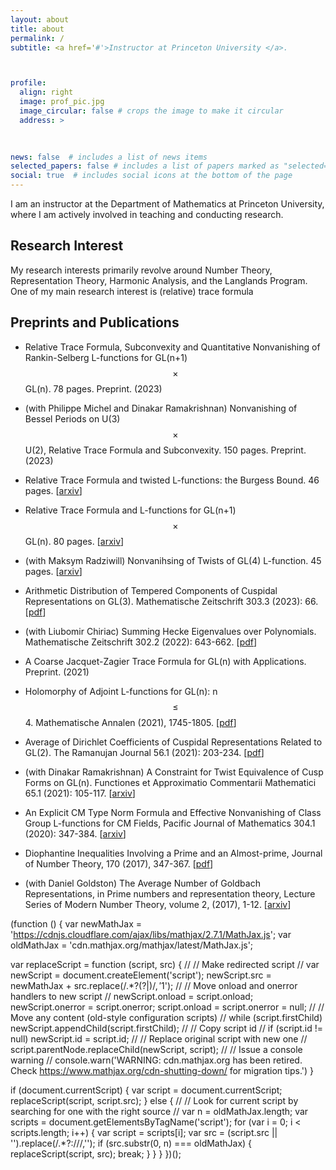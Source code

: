```yaml
---
layout: about
title: about
permalink: /
subtitle: <a href='#'>Instructor at Princeton University </a>. 



profile:
  align: right
  image: prof_pic.jpg
  image_circular: false # crops the image to make it circular
  address: >
    
    

news: false  # includes a list of news items
selected_papers: false # includes a list of papers marked as "selected={true}"
social: true  # includes social icons at the bottom of the page
---
```


I am an instructor at the Department of Mathematics at Princeton University, where I am actively involved in teaching and conducting research. 

## Research Interest
My research interests primarily revolve around Number Theory, Representation Theory, Harmonic Analysis, and the Langlands Program. One of my main research interest is (relative) trace formula 

## Preprints and Publications

*  Relative Trace Formula, Subconvexity and Quantitative Nonvanishing of Rankin-Selberg L-functions for GL(n+1)$$\times$$ GL(n). 78 pages. Preprint. (2023)

*  (with Philippe Michel and Dinakar Ramakrishnan) Nonvanishing of Bessel Periods on  U(3)$$\times$$ U(2), Relative Trace Formula and Subconvexity. 150 pages. Preprint. (2023)


* Relative Trace Formula and twisted L-functions: the Burgess Bound. 46 pages. \[[arxiv](https://arxiv.org/pdf/2305.10719.pdf)\]


* Relative Trace Formula and L-functions for GL(n+1)$$\times$$ GL(n). 80 pages. \[[arxiv](https://arxiv.org/pdf/2303.02225.pdf)\]


* (with Maksym Radziwill) Nonvanihsing of Twists of GL(4) L-function. 45 pages. \[[arxiv](https://arxiv.org/pdf/2304.09171.pdf)\] 

* Arithmetic Distribution of Tempered Components of Cuspidal Representations on GL(3). Mathematische Zeitschrift 303.3 (2023): 66. \[[pdf](https://link.springer.com/article/10.1007/s00209-023-03213-w)\]

*  (with Liubomir Chiriac) Summing Hecke Eigenvalues over Polynomials.  Mathematische Zeitschrift 302.2 (2022): 643-662. \[[pdf](https://link.springer.com/article/10.1007/s00209-022-03071-y)\]

* A Coarse Jacquet-Zagier Trace Formula for GL(n) with Applications. Preprint. (2021)

* Holomorphy of Adjoint L-functions for GL(n): n$$\leq $$4. Mathematische Annalen (2021), 1745-1805. \[[pdf](https://link.springer.com/article/10.1007/s00208-021-02189-4)\]

* Average of Dirichlet Coefficients of Cuspidal Representations Related to GL(2). The Ramanujan Journal 56.1 (2021): 203-234. \[[pdf](https://link.springer.com/article/10.1007/s11139-020-00360-0)\]

* (with Dinakar Ramakrishnan) A Constraint for Twist Equivalence of Cusp Forms on GL(n). Functiones et Approximatio Commentarii Mathematici 65.1 (2021): 105-117. \[[arxiv](https://arxiv.org/pdf/1906.01047.pdf)\] 

* An Explicit CM Type Norm Formula and Effective Nonvanishing of Class Group L-functions for CM Fields, Pacific Journal of Mathematics 304.1 (2020): 347-384. \[[arxiv](https://arxiv.org/pdf/1801.05562.pdf)\]

* Diophantine Inequalities Involving a Prime and an Almost-prime, Journal of Number Theory, 170 (2017), 347-367. \[[pdf](https://www.sciencedirect.com/science/article/pii/S0022314X1630124X)\] 

* (with Daniel Goldston) The Average Number of Goldbach Representations, in Prime numbers and representation theory, Lecture Series of Modern Number Theory, volume 2, (2017), 1-12. \[[arxiv](https://arxiv.org/pdf/1601.06902.pdf)\] 






(function () {
  var newMathJax = 'https://cdnjs.cloudflare.com/ajax/libs/mathjax/2.7.1/MathJax.js';
  var oldMathJax = 'cdn.mathjax.org/mathjax/latest/MathJax.js';

  var replaceScript = function (script, src) {
    //
    //  Make redirected script
    //
    var newScript = document.createElement('script');
    newScript.src = newMathJax + src.replace(/.*?(\?|$)/, '$1');
    //
    //  Move onload and onerror handlers to new script
    //
    newScript.onload = script.onload; 
    newScript.onerror = script.onerror;
    script.onload = script.onerror = null;
    //
    //  Move any content (old-style configuration scripts)
    //
    while (script.firstChild) newScript.appendChild(script.firstChild);
    //
    //  Copy script id
    //
    if (script.id != null) newScript.id = script.id;
    //
    //  Replace original script with new one
    //
    script.parentNode.replaceChild(newScript, script);
    //
    //  Issue a console warning
    //
    console.warn('WARNING: cdn.mathjax.org has been retired. Check https://www.mathjax.org/cdn-shutting-down/ for migration tips.')
  }

  if (document.currentScript) {
    var script = document.currentScript;
    replaceScript(script, script.src);
  } else {
    //
    // Look for current script by searching for one with the right source
    //
    var n = oldMathJax.length;
    var scripts = document.getElementsByTagName('script');
    for (var i = 0; i < scripts.length; i++) {
      var script = scripts[i];
      var src = (script.src || '').replace(/.*?:\/\//,'');
      if (src.substr(0, n) === oldMathJax) {
        replaceScript(script, src);
        break;
      }
    }
  }
})();